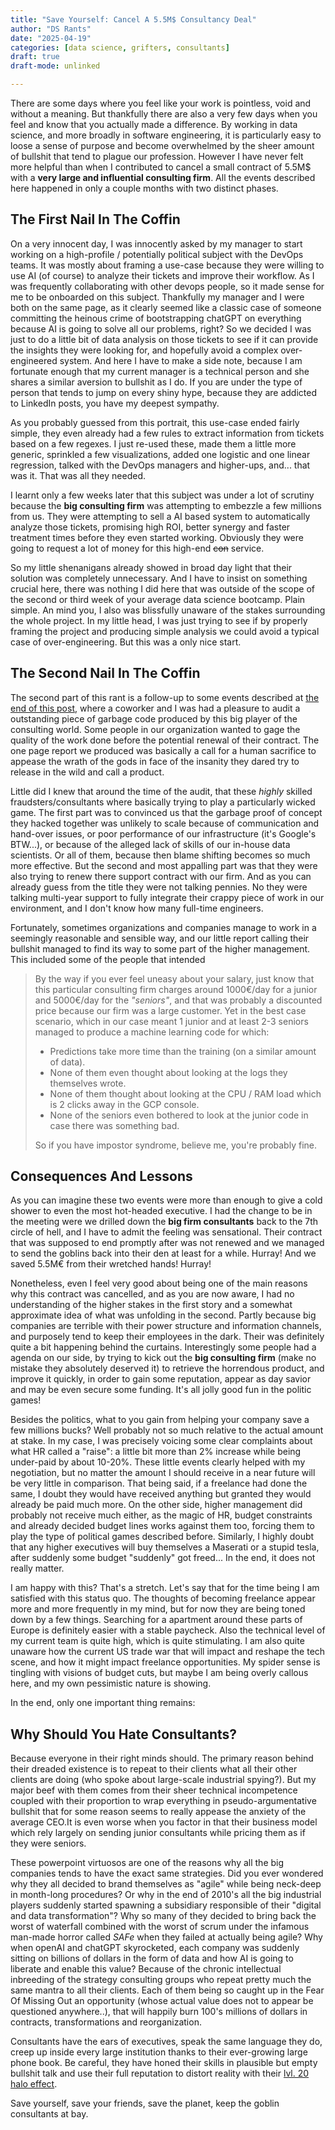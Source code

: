 ```yaml
---
title: "Save Yourself: Cancel A 5.5M$ Consultancy Deal"
author: "DS Rants"
date: "2025-04-19"
categories: [data science, grifters, consultants]
draft: true
draft-mode: unlinked

---
```



There are some days where you feel like your work is pointless, void and without a meaning. But thankfully there are also a very few days when you feel and know that you actually made a difference. By working in data science, and more broadly in software engineering, it is particularly easy to loose a sense of purpose and become overwhelmed by the sheer amount of bullshit that tend to plague our profession. However I have never felt more helpful than when I contributed to cancel a small contract of 5.5M$ with a **very large and influential consulting firm**. All the events described here happened in only a couple months with two distinct phases.



## The First Nail In The Coffin

On a very innocent day, I was innocently asked by my manager to start working on a high-profile / potentially political subject with the DevOps teams. It was mostly about framing a use-case because they were willing to use AI (of course) to analyze their tickets and improve their workflow. As I was frequently collaborating with other devops people, so it made sense for me to be onboarded on this subject. Thankfully my manager and I were both on the same page, as it clearly seemed like a classic case of someone committing the heinous crime of  bootstrapping chatGPT on everything because AI is going to solve all our problems, right? So we decided I was just to do a little bit of data analysis on those tickets to see if it can provide the insights they were looking for, and hopefully avoid a complex over-engineered system. And here I have to make a side note, because I am fortunate enough that my current manager is a technical person and she shares a similar aversion to bullshit as I do. If you are under the type of person that tends to jump on every shiny hype, because they are addicted to LinkedIn posts, you have my deepest sympathy.

As you probably guessed from this portrait, this use-case ended fairly simple, they even already had a few rules to extract information from tickets based on a few regexes. I just re-used these, made them a little more generic, sprinkled a few visualizations, added one logistic and one linear regression, talked with the DevOps managers and higher-ups, and... that was it. That was all they needed.

I learnt only a few weeks later that this subject was under a lot of scrutiny because the **big consulting firm** was attempting to embezzle a few millions from us. They were attempting to sell a AI based system to automatically analyze those tickets, promising high ROI, better synergy and faster treatment times before they even started working. Obviously they were going to request a lot of money for this high-end ~~con~~ service.

So my little shenanigans already showed in broad day light that their solution was completely unnecessary. And I have to insist on something crucial here, there was nothing I did here that was outside of the scope of the second or third week of your average data science bootcamp. Plain simple. An mind you, I also was blissfully unaware of the stakes surrounding the whole project. In my little head, I was just trying to see if by properly framing the project and producing simple analysis we could avoid a typical case of over-engineering. But this was a only nice start.

## The Second Nail In The Coffin

The second part of this rant is a follow-up to some events described at [the end of this post](../../2025/2025_04_your_pandas_code_is_bad/index.qmd), where a coworker and I was had a pleasure to audit a outstanding piece of garbage code produced by this big player of the consulting world. Some people in our organization wanted to gage the quality of the work done before the potential renewal of their contract. The one page report we produced was basically a call for a human sacrifice to appease the wrath of the gods in face of the insanity they dared try to release in the wild and call a product.

Little did I knew that around the time of the audit, that these *highly* skilled fraudsters/consultants where basically trying to play a particularly wicked game. The first part was to convinced us that the garbage proof of concept they hacked together was unlikely to scale because of communication and hand-over issues, or poor performance of our infrastructure (it's Google's BTW...), or because of the alleged lack of skills of our in-house data scientists. Or all of them, because then blame shifting becomes so much more effective. But the second and most appalling part was that they were also trying to renew there support contract with our firm. And as you can already guess from the title they were not talking pennies. No they were talking multi-year support to fully integrate their crappy piece of work in our environment, and I don't know how many full-time engineers.

Fortunately, sometimes organizations and companies manage to work in a seemingly reasonable and sensible way, and our little report calling their bullshit managed to find its way to some part of the higher management. This included some of the people that intended


> By the way if you ever feel uneasy about your salary, just know that this particular consulting firm charges around 1000€/day for a junior and 5000€/day for the *"seniors"*, and that was probably a discounted price because our firm was a large customer. Yet in the best case scenario, which in our case meant 1 junior and at least 2-3 seniors managed to produce a machine learning code for which:
>
> - Predictions take more time than the training (on a similar amount of data).
> - None of them even thought about looking at the logs they themselves wrote.
> - None of them thought about looking at the CPU / RAM load which is 2 clicks away in the GCP console.
> - None of the seniors even bothered to look at the junior code in case there was something bad.
>
> So if you have impostor syndrome, believe me, you're probably fine.

## Consequences And Lessons

As you can imagine these two events were more than enough to give a cold shower to even the most hot-headed executive. I had the change to be in the meeting were we drilled down the **big firm consultants** back to the 7th circle of hell, and I have to admit the feeling was sensational. Their contract that was supposed to end promptly after was not renewed and we managed to send the goblins back into their den at least for a while. Hurray! And we saved 5.5M€ from their wretched hands! Hurray!

Nonetheless, even I feel very good about being one of the main reasons why this contract was cancelled, and as you are now aware, I had no understanding of the higher stakes in the first story and a somewhat approximate idea of what was unfolding in the second. Partly because big companies are terrible with their power structure and information channels, and purposely tend to keep their employees in the dark. Their was definitely quite a bit happening behind the curtains. Interestingly some people had a agenda on our side, by trying to kick out the **big consulting firm** (make no mistake they absolutely deserved it) to retrieve the horrendous product, and improve it quickly, in order to gain some reputation, appear as day savior and may be even secure some funding. It's all jolly good fun in the politic games!

Besides the politics, what to you gain from helping your company save a few millions bucks? Well probably not so much relative to the actual amount at stake. In my case, I was precisely voicing some clear complaints about what HR called a "raise": a little bit more than 2% increase while being under-paid by about 10-20%. These little events clearly helped with my negotiation, but no matter the amount I should receive in a near future will be very little in comparison. That being said, if a freelance had done the same, I doubt they would have received anything but granted they would already be paid much more. On the other side, higher management did probably not receive much either, as the magic of HR, budget constraints and already decided budget lines works against them too, forcing them to play the type of political games described before. Similarly, I highly doubt that any higher executives will buy themselves a Maserati or a stupid tesla, after suddenly some budget "suddenly" got freed... In the end, it does not really matter.

I am happy with this? That's a stretch. Let's say that for the time being I am satisfied with this status quo. The thoughts of becoming freelance appear more and more frequently in my mind, but for now they are being toned down by a few things. Searching for a apartment around these parts of Europe is definitely easier with a stable paycheck. Also the technical level of my current team is quite high, which is quite stimulating. I am also quite unaware how the current US trade war that will impact and reshape the tech scene, and how it might impact freelance opportunities. My spider sense is tingling with visions of budget cuts, but maybe I am being overly callous here, and my own pessimistic nature is showing.

In the end, only one important thing remains:

## Why Should You Hate Consultants?

Because everyone in their right minds should. The primary reason behind their dreaded existence is to repeat to their clients what all their other clients are doing (who spoke about large-scale industrial spying?). But my major beef with them comes from their sheer technical incompetence coupled with their proportion to wrap everything in pseudo-argumentative bullshit that for some reason seems to really appease the anxiety of the average CEO.It is even worse when you factor in that their business model which rely largely on sending junior consultants while pricing them as if they were seniors.

These powerpoint virtuosos are one of the reasons why all the big companies tends to have the exact same strategies. Did you ever wondered why they all decided to brand themselves as "agile" while being neck-deep in month-long procedures? Or why in the end of 2010's all the big industrial players suddenly started spawning a subsidiary responsible of their "digital and data transformation"? Why so many of they decided to bring back the worst of waterfall combined with the worst of scrum under the infamous man-made horror called *SAFe* when they failed at actually being agile? Why when openAI and chatGPT skyrocketed, each company was suddenly sitting on billions of dollars in the form of data and how AI is going to liberate and enable this value? Because of the chronic intellectual inbreeding of the strategy consulting groups who repeat pretty much the same mantra to all their clients. Each of them being so caught up in the Fear Of Missing Out an opportunity (whose actual value does not to appear be questioned anywhere..), that will happily burn 100's millions of dollars in contracts, transformations and reorganization.

Consultants have the ears of executives, speak the same language they do, creep up inside every large institution thanks to their ever-growing large phone book. Be careful, they have honed their skills in plausible but empty bullshit talk and use their full reputation to distort reality with their [lvl. 20 halo effect](https://en.wikipedia.org/wiki/Halo_effect).

Save yourself, save your friends, save the planet, keep the goblin consultants at bay.
